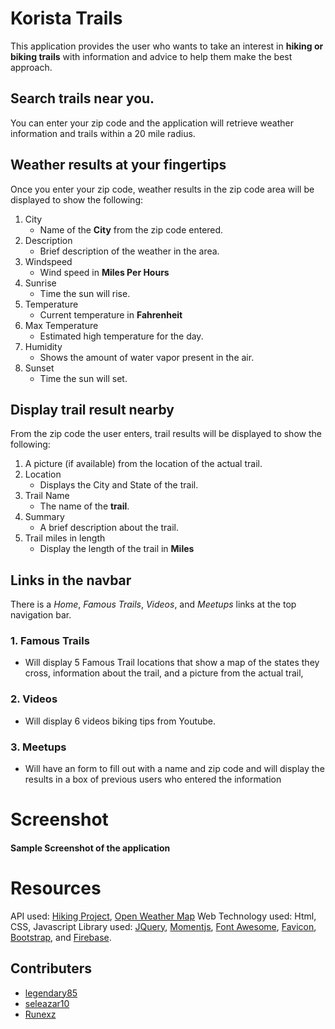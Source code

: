 # Korista Trails

This application provides the user who wants to take an interest in **hiking or biking trails** with information and advice to help them make the best approach.



## Search trails near you.

You can enter your zip code and the application will retrieve weather information and trails within a 20 mile radius.

## Weather results at your fingertips

Once you enter your zip code, weather results in the zip code area will be displayed to show the following:
1. City 
   * Name of the **City** from the zip code entered.
2. Description
	* Brief description of the weather in the area.
3. Windspeed
	* Wind speed in **Miles Per Hours**
4. Sunrise
	* Time the sun will rise.
5. Temperature
	* Current temperature in **Fahrenheit**
6. Max Temperature
	* Estimated high temperature for the day.
7. Humidity
	* Shows the amount of water vapor present in the air.
8. Sunset
	* Time the sun will set.

## Display trail result nearby
From the zip code the user enters, trail results will be displayed to show the following:
1. A picture (if available) from the location of the actual trail.
2. Location
	* Displays the City and State of the trail.
3. Trail Name
	* The name of the **trail**.
4. Summary
	* A brief description about the trail.
5. Trail miles in length
	* Display the length of the trail in **Miles**


## Links in the navbar
There is a *Home*, *Famous Trails*, *Videos*, and *Meetups* links at the top navigation bar.
### 1. Famous Trails
* Will display 5 Famous Trail locations that show a map of the states they cross, information about the trail, and a picture from the actual trail,
### 2. Videos
* Will display 6 videos biking tips from Youtube.
### 3. Meetups
* Will have an form to fill out with a name and zip code and will display the results in a box of previous users who entered the information


# Screenshot

#### Sample Screenshot of the application

# Resources

API used: [Hiking Project](https://www.hikingproject.com/), [Open Weather Map](https://openweathermap.org/)
Web Technology used: Html, CSS, Javascript
Library used: [JQuery](https://jquery.com/), [Momentjs](https://momentjs.com/), [Font Awesome](https://fontawesome.com/?from=io), [Favicon](https://realfavicongenerator.net/), [Bootstrap](https://getbootstrap.com/), and [Firebase](https://firebase.google.com/).

## Contributers

* [legendary85](https://github.com/legendary85)
* [seleazar10](https://github.com/seleazar10)
* [Runexz](https://github.com/Runexz)
